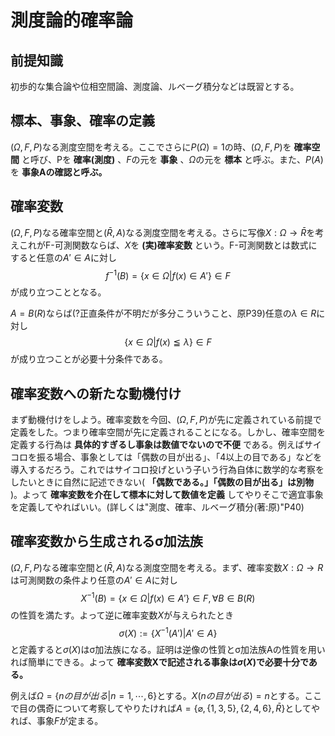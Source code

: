 # 測度論的確率論

## 前提知識

初歩的な集合論や位相空間論、測度論、ルベーグ積分などは既習とする。

## 標本、事象、確率の定義

$(Ω,F,P)$なる測度空間を考える。ここでさらに$P(Ω)=1$の時、$(Ω,F,P)$を __確率空間__ と呼び、Pを __確率(測度)__ 、$F$の元を __事象__ 、$Ω$の元を __標本__ と呼ぶ。また、$P(A)$を __事象Aの確認と呼ぶ。__

## 確率変数

$(Ω,F,P)$なる確率空間と$(\bar R ,A)$なる測度空間を考える。さらに写像$X:Ω→\bar R$を考えこれがF-可測関数ならば、$X$を __(実)確率変数__ という。F-可測関数とは数式にすると任意の$A'\in A$に対し
$$
f^{-1}(B)=\lbrace x\in Ω| f(x)\in A'\rbrace \in F
$$
が成り立つこととなる。

$A=B(R)$ならば(?正直条件が不明だが多分こういうこと、原P39)任意の$λ\in R$に対し
$$
\lbrace x\in Ω| f(x)\leqq λ\rbrace \in F
$$
が成り立つことが必要十分条件である。

## 確率変数への新たな動機付け

まず動機付けをしよう。確率変数を今回、$(Ω,F,P)$が先に定義されている前提で定義をした。つまり確率空間が先に定義されることになる。しかし、確率空間を定義する行為は __具体的すぎるし事象は数値でないので不便__ である。例えばサイコロを振る場合、事象としては「偶数の目が出る」、「4以上の目である」などを導入するだろう。これではサイコロ投げという子いう行為自体に数学的な考察をしたいときに自然に記述できない( __「偶数である。」「偶数の目が出る」は別物__ )。よって __確率変数を介在して標本に対して数値を定義__ してやりそこで適宜事象を定義してやればいい。(詳しくは"測度、確率、ルベーグ積分(著:原)"P40)

## 確率変数から生成されるσ加法族

$(Ω,F,P)$なる確率空間と$(\bar R ,A)$なる測度空間を考える。まず、確率変数$X:Ω→R$は可測関数の条件より任意の$A'\in A$に対し
$$
X^{-1}(B)=\lbrace x\in Ω| f(x)\in A'\rbrace \in F,\forall B\in B(R)
$$
の性質を満たす。よって逆に確率変数$X$が与えられたとき
$$
σ(X):=\lbrace X^{-1}(A')| A' \in A\rbrace
$$
と定義すると$σ(X)$はσ加法族になる。証明は逆像の性質とσ加法族Aの性質を用いれば簡単にできる。よって __確率変数Xで記述される事象は$σ(X)$で必要十分である。__ 

例えば$Ω=\lbrace nの目が出る|n=1,\cdots,6\rbrace$とする。$X(nの目が出る)=n$とする。ここで目の偶奇について考察してやりたければ$A=\lbrace \varnothing,\lbrace1,3,5\rbrace,\lbrace2,4,6\rbrace,\bar R\rbrace$としてやれば、事象$F$が定まる。